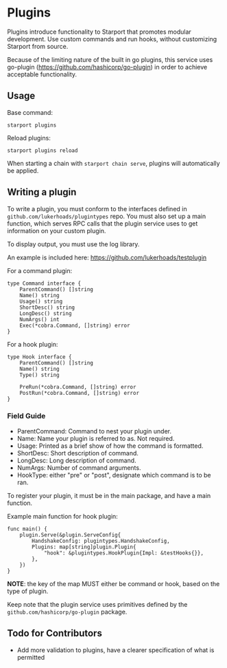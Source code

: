 # Plugins

Plugins introduce functionality to Starport that promotes modular development. Use custom commands and run hooks, without customizing Starport from source.

Because of the limiting nature of the built in go plugins, this service uses go-plugin (https://github.com/hashicorp/go-plugin) in order to achieve acceptable functionality.

## Usage

Base command:
```
starport plugins
```

Reload plugins:
```
starport plugins reload
```

When starting a chain with `starport chain serve`, plugins will automatically be applied.

## Writing a plugin

To write a plugin, you must conform to the interfaces defined in `github.com/lukerhoads/plugintypes` repo. You must also set up a main function, which serves RPC calls that the plugin service uses to get information on your custom plugin. 

To display output, you must use the log library.

An example is included here: https://github.com/lukerhoads/testplugin

For a command plugin:
```golang
type Command interface {
	ParentCommand() []string
	Name() string
	Usage() string
	ShortDesc() string
	LongDesc() string
	NumArgs() int
	Exec(*cobra.Command, []string) error
}
```

For a hook plugin:
```golang
type Hook interface {
	ParentCommand() []string
	Name() string
	Type() string

	PreRun(*cobra.Command, []string) error
	PostRun(*cobra.Command, []string) error
}
```

### Field Guide
- ParentCommand: Command to nest your plugin under.
- Name: Name your plugin is referred to as. Not required.
- Usage: Printed as a brief show of how the command is formatted.
- ShortDesc: Short description of command.
- LongDesc: Long description of command.
- NumArgs: Number of command arguments.
- HookType: either "pre" or "post", designate which command is to be ran.

To register your plugin, it must be in the main package, and have a main function.

Example main function for hook plugin:
```golang
func main() {
	plugin.Serve(&plugin.ServeConfig{
		HandshakeConfig: plugintypes.HandshakeConfig,
		Plugins: map[string]plugin.Plugin{
			"hook": &plugintypes.HookPlugin{Impl: &testHooks{}},
		},
	})
}
```

**NOTE**: the key of the map MUST either be command or hook, based on the type of plugin.

Keep note that the plugin service uses primitives defined by the `github.com/hashicorp/go-plugin` package.

## Todo for Contributors
- Add more validation to plugins, have a clearer specification of what is permitted